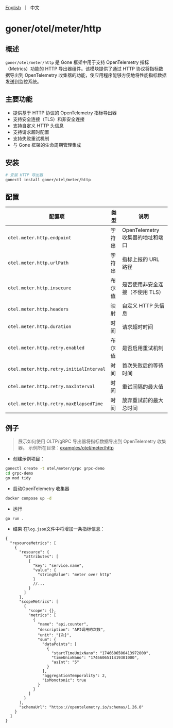 <p>
    <a href="README.md">English</a>&nbsp ｜&nbsp 中文
</p>

# goner/otel/meter/http

## 概述

`goner/otel/meter/http` 是 Gone 框架中用于支持 OpenTelemetry 指标（Metrics）功能的 HTTP 导出器组件。该模块提供了通过 HTTP
协议将指标数据导出到 OpenTelemetry 收集器的功能，使应用程序能够方便地将性能指标数据发送到监控系统。

## 主要功能

- 提供基于 HTTP 协议的 OpenTelemetry 指标导出器
- 支持安全连接（TLS）和非安全连接
- 支持自定义 HTTP 头信息
- 支持请求超时配置
- 支持失败重试机制
- 与 Gone 框架的生命周期管理集成

## 安装

```bash
# 安装 HTTP 导出器
gonectl install goner/otel/meter/http
```

## 配置

| 配置项                     | 类型  | 说明                      |
|-------------------------|-----|-------------------------|
| `otel.meter.http.endpoint`              | 字符串 | OpenTelemetry 收集器的地址和端口 |
| `otel.meter.http.urlPath`               | 字符串 | 指标上报的 URL 路径            |
| `otel.meter.http.insecure`              | 布尔值 | 是否使用非安全连接（不使用 TLS）      |
| `otel.meter.http.headers`               | 映射  | 自定义 HTTP 头信息            |
| `otel.meter.http.duration`              | 时间  | 请求超时时间                  |
| `otel.meter.http.retry.enabled`         | 布尔值 | 是否启用重试机制                |
| `otel.meter.http.retry.initialInterval` | 时间  | 首次失败后的等待时间              |
| `otel.meter.http.retry.maxInterval`     | 时间  | 重试间隔的最大值                |
| `otel.meter.http.retry.maxElapsedTime`  | 时间  | 放弃重试前的最大总时间             |

## 例子

> 展示如何使用 OLTP/gRPC 导出器将指标数据导出到 OpenTelemetry 收集器。
> 示例所在目录：[examples/otel/meter/http](../../../examples/otel/meter/http)

- 创建示例项目：

```bash
gonectl create -t otel/meter/grpc grpc-demo
cd grpc-demo
go mod tidy
```

- 启动OpenTelemetry 收集器

```bash
docker compose up -d 
```

- 运行

```bash
go run .
```

- 结果
  在`log.json`文件中将增加一条指标信息：

```json5
{
  "resourceMetrics": [
    {
      "resource": {
        "attributes": [
          {
            "key": "service.name",
            "value": {
              "stringValue": "meter over http"
            }
            //...
          }
        ]
      },
      "scopeMetrics": [
        {
          "scope": {},
          "metrics": [
            {
              "name": "api.counter",
              "description": "API调用的次数",
              "unit": "{次}",
              "sum": {
                "dataPoints": [
                  {
                    "startTimeUnixNano": "1746606506413972000",
                    "timeUnixNano": "1746606511419301000",
                    "asInt": "5"
                  }
                ],
                "aggregationTemporality": 2,
                "isMonotonic": true
              }
            }
          ]
        }
      ],
      "schemaUrl": "https://opentelemetry.io/schemas/1.26.0"
    }
  ]
}
```